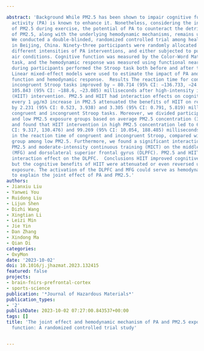 ---
abstract: 'Background While PM2.5 has been shown to impair cognitive function, physical
  activity (PA) is known to enhance it. Nonetheless, considering the increased inhalation
  of PM2.5 during exercise, the potential of PA to counteract the detrimental effects
  of PM2.5, along with the underlying hemodynamic mechanisms, remains uncertain.  Methods
  We conducted a double-blinded, randomized controlled trial among healthy young adults
  in Beijing, China. Ninety-three participants were randomly allocated to groups experiencing
  different intensities of PA interventions, and either subjected to purified or unpurified
  air conditions. Cognitive function was measured by the Color-Word Matching Stroop
  task, and the hemodynamic response was measured using functional near-infrared spectroscopy
  during participants performed the Stroop task both before and after the intervention.
  Linear mixed-effect models were used to estimate the impact of PA and PM2.5 on cognitive
  function and hemodynamic response.  Results The reaction time for congruent and
  incongruent Stroop tasks improved by − 80.714 (95% CI: −136.733, −24.695) and −
  105.843 (95% CI: −188.6, −23.085) milliseconds after high-intensity interval training
  (HIIT) intervention. PM2.5 and HIIT had interaction effects on cognition, such that
  every 1 μg/m3 increase in PM2.5 attenuated the benefits of HIIT on reaction time
  by 2.231 (95% CI: 0.523, 3.938) and 3.305 (95% CI: 0.791, 5.819) milliseconds for
  congruent and incongruent Stroop tasks. Moreover, we divided participants into high
  and low PM2.5 exposure groups based on average PM2.5 concentration (32.980 μg/m3),
  and found that HIIT intervention in high PM2.5 concentration led to 69.897 (95%
  CI: 9.317, 130.476) and 99.269 (95% CI: 10.054, 188.485) milliseconds increased
  in the reaction time of congruent and incongruent Stroop, compared with the control
  group among low PM2.5. Furthermore, we found a significant interaction effects of
  PM2.5 and moderate-intensity continuous training (MICT) on the middle frontal gyrus
  (MFG) and dorsolateral superior frontal gyrus (DLPFC). PM2.5 and HIIT had a significant
  interaction effect on the DLPFC.  Conclusions HIIT improved cognitive function,
  but the cognitive benefits of HIIT were attenuated or even reversed under high PM2.5
  exposure. The activation of the DLPFC and MFG could serve as hemodynamic mechanisms
  to explain the joint effect of PA and PM2.5.'
authors:
- Jianxiu Liu
- Yanwei You
- Ruidong Liu
- Lijun Shen
- Dizhi Wang
- Xingtian Li
- Leizi Min
- Jie Yin
- Dan Zhang
- Xindong Ma
- Qian Di
categories:
- OxyMon
date: '2023-10-02'
doi: 10.1016/j.jhazmat.2023.132415
featured: false
projects:
- brain-fnirs-prefrontal-cortex
- sports-science
publication: '*Journal of Hazardous Materials*'
publication_types:
- '2'
publishDate: 2023-10-02 07:27:00.843537+00:00
tags: []
title: 'The joint effect and hemodynamic mechanism of PA and PM2.5 exposure on cognitive
  function: A randomized controlled trial study'

---
